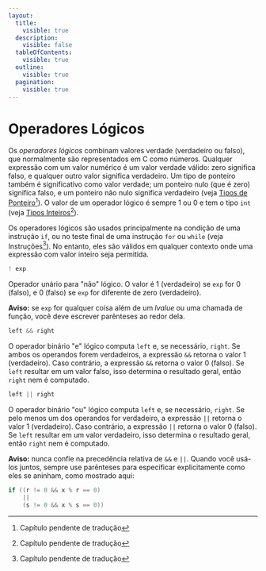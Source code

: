 ```yaml
---
layout:
  title:
    visible: true
  description:
    visible: false
  tableOfContents:
    visible: true
  outline:
    visible: true
  pagination:
    visible: true
---
```


# Operadores Lógicos

Os _operadores lógicos_ combinam valores verdade (verdadeiro ou falso), que normalmente são representados em C como números. Qualquer expressão com um valor numérico é um valor verdade válido: zero significa falso, e qualquer outro valor significa verdadeiro. Um tipo de ponteiro também é significativo como valor verdade; um ponteiro nulo (que é zero) significa falso, e um ponteiro não nulo significa verdadeiro (veja [Tipos de Ponteiro](#user-content-fn-1)[^1]). O valor de um operador lógico é sempre 1 ou 0 e tem o tipo `int` (veja [Tipos Inteiros](#user-content-fn-2)[^2]).

Os operadores lógicos são usados principalmente na condição de uma instrução `if`, ou no teste final de uma instrução `for` ou `while` (veja Instruções[^3]). No entanto, eles são válidos em qualquer contexto onde uma expressão com valor inteiro seja permitida.

```c
! exp
```

Operador unário para "não" lógico. O valor é 1 (verdadeiro) se `exp` for 0 (falso), e 0 (falso) se `exp` for diferente de zero (verdadeiro).

**Aviso:** se `exp` for qualquer coisa além de um _lvalue_ ou uma chamada de função, você deve escrever parênteses ao redor dela.

```c
left && right
```

O operador binário "e" lógico computa `left` e, se necessário, `right`. Se ambos os operandos forem verdadeiros, a expressão `&&` retorna o valor 1 (verdadeiro). Caso contrário, a expressão `&&` retorna o valor 0 (falso). Se `left` resultar em um valor falso, isso determina o resultado geral, então `right` nem é computado.

```c
left || right
```

O operador binário "ou" lógico computa `left` e, se necessário, `right`. Se pelo menos um dos operandos for verdadeiro, a expressão `||` retorna o valor 1 (verdadeiro). Caso contrário, a expressão `||` retorna o valor 0 (falso). Se `left` resultar em um valor verdadeiro, isso determina o resultado geral, então `right` nem é computado.

**Aviso:** nunca confie na precedência relativa de `&&` e `||`. Quando você usá-los juntos, sempre use parênteses para especificar explicitamente como eles se aninham, como mostrado aqui:

```c
if ((r != 0 && x % r == 0)
    ||
    (s != 0 && x % s == 0))
```

[^1]: Capítulo pendente de tradução

[^2]: Capítulo pendente de tradução

[^3]: Capítulo pendente de tradução
